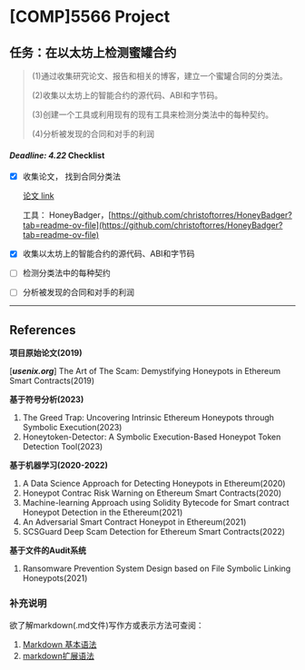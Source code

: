 # [COMP]5566 Project

## 任务：在以太坊上检测蜜罐合约
> 
> (1)通过收集研究论文、报告和相关的博客，建立一个蜜罐合同的分类法。
> 
> (2)收集以太坊上的智能合约的源代码、ABI和字节码。
> 
> (3)创建一个工具或利用现有的现有工具来检测分类法中的每种契约。
> 
> (4)分析被发现的合同和对手的利润
> 

#### **_Deadline: 4.22_** Checklist

- [x] 收集论文， 找到合同分类法

  [论文 link](https://docs.qq.com/sheet/DY3pDVFhkcXFKb0dN?folder=&from_page=doc_list_new_smartsheet&templateId=31795&create_type=2&aid_position=templatemall&aid_pos=templatemall&tab=BB08J2&u=2435e4f6a686417dae3a02522c0f82eb)

  工具： HoneyBadger，[https://github.com/christoftorres/HoneyBadger?tab=readme-ov-file](https://github.com/christoftorres/HoneyBadger?tab=readme-ov-file)

- [x] 收集以太坊上的智能合约的源代码、ABI和字节码

- [ ] 检测分类法中的每种契约

- [ ] 分析被发现的合同和对手的利润

---

## **References**

**项目原始论文(2019)**

[**_usenix.org_**] The Art of The Scam: Demystifying Honeypots in Ethereum Smart Contracts(2019)

**基于符号分析(2023)**

1. The Greed Trap: Uncovering Intrinsic Ethereum Honeypots through Symbolic Execution(2023)
2. Honeytoken-Detector: A Symbolic Execution-Based Honeypot Token Detection Tool(2023)

**基于机器学习(2020-2022)**

1. A Data Science Approach for Detecting Honeypots in Ethereum(2020)
2. Honeypot Contrac Risk Warning on Ethereum Smart Contracts(2020)
3. Machine-learning Approach using Solidity Bytecode for Smart contract Honeypot Detection in the Ethereum(2021)
4. An Adversarial Smart Contract Honeypot in Ethereum(2021)
5. SCSGuard Deep Scam Detection for Ethereum Smart Contracts(2022)

**基于文件的Audit系统**
1. Ransomware Prevention System Design based on File Symbolic Linking Honeypots(2021)


### 补充说明

欲了解markdown(.md文件)写作方或表示方法可查阅：
1. [Markdown 基本语法](https://markdown.com.cn/basic-syntax/ "markdown基础语法")
2. [markdown扩展语法](https://markdown.com.cn/extended-syntax/ "markdown扩展语法")

